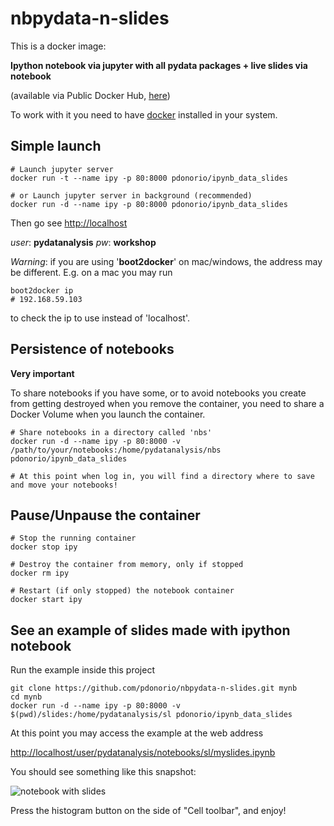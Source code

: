 # nbpydata-n-slides

This is a docker image:

**Ipython notebook via jupyter with all pydata packages + live slides via notebook**

(available via Public Docker Hub, [here](https://registry.hub.docker.com/u/pdonorio/ipynb_data_slides/))

To work with it you need to have [docker](https://docs.docker.com/installation/) installed in your system.

## Simple launch

```
# Launch jupyter server
docker run -t --name ipy -p 80:8000 pdonorio/ipynb_data_slides

# or Launch jupyter server in background (recommended)
docker run -d --name ipy -p 80:8000 pdonorio/ipynb_data_slides
```

Then go see [http://localhost](http://localhost)

*user*: **pydatanalysis**
*pw*: **workshop**

*Warning*: if you are using '**boot2docker**' on mac/windows, the address may be different.
E.g. on a mac you may run
```
boot2docker ip
# 192.168.59.103
```
to check the ip to use instead of 'localhost'.


## Persistence of notebooks

**Very important**

To share notebooks if you have some, or to avoid notebooks you create from getting destroyed when you remove the container, you need to share a Docker Volume when you launch the container.

```
# Share notebooks in a directory called 'nbs'
docker run -d --name ipy -p 80:8000 -v /path/to/your/notebooks:/home/pydatanalysis/nbs pdonorio/ipynb_data_slides

# At this point when log in, you will find a directory where to save and move your notebooks!
```

## Pause/Unpause the container

```
# Stop the running container
docker stop ipy

# Destroy the container from memory, only if stopped
docker rm ipy

# Restart (if only stopped) the notebook container
docker start ipy
```

## See an example of slides made with ipython notebook

Run the example inside this project
```
git clone https://github.com/pdonorio/nbpydata-n-slides.git mynb
cd mynb
docker run -d --name ipy -p 80:8000 -v $(pwd)/slides:/home/pydatanalysis/sl pdonorio/ipynb_data_slides
```

At this point you may access the example at the web address

[http://localhost/user/pydatanalysis/notebooks/sl/myslides.ipynb](http://localhost/user/pydatanalysis/notebooks/sl/myslides.ipynb)

You should see something like this snapshot:

![notebook with slides](https://www.dropbox.com/s/g4d3b7v9mok5mh8/Screenshot%202015-04-21%2012.34.04.png?dl=0 "test")

Press the histogram button on the side of "Cell toolbar", and enjoy!
